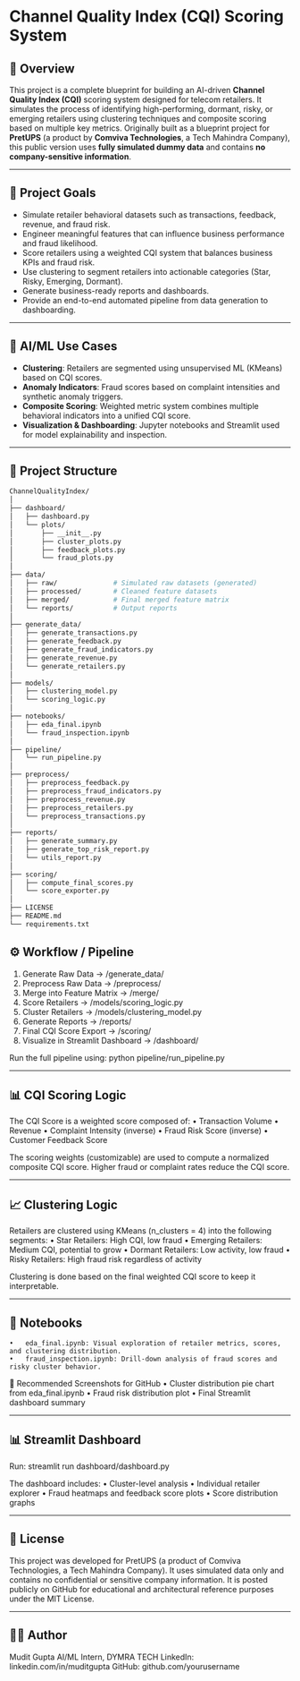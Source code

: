 # Channel Quality Index (CQI) Scoring System

## 📌 Overview

This project is a complete blueprint for building an AI-driven **Channel Quality Index (CQI)** scoring system designed for telecom retailers. It simulates the process of identifying high-performing, dormant, risky, or emerging retailers using clustering techniques and composite scoring based on multiple key metrics. Originally built as a blueprint project for **PretUPS** (a product by **Comviva Technologies**, a Tech Mahindra Company), this public version uses **fully simulated dummy data** and contains **no company-sensitive information**.

---

## 🎯 Project Goals

- Simulate retailer behavioral datasets such as transactions, feedback, revenue, and fraud risk.
- Engineer meaningful features that can influence business performance and fraud likelihood.
- Score retailers using a weighted CQI system that balances business KPIs and fraud risk.
- Use clustering to segment retailers into actionable categories (Star, Risky, Emerging, Dormant).
- Generate business-ready reports and dashboards.
- Provide an end-to-end automated pipeline from data generation to dashboarding.

---

## 🧠 AI/ML Use Cases

- **Clustering**: Retailers are segmented using unsupervised ML (KMeans) based on CQI scores.
- **Anomaly Indicators**: Fraud scores based on complaint intensities and synthetic anomaly triggers.
- **Composite Scoring**: Weighted metric system combines multiple behavioral indicators into a unified CQI score.
- **Visualization & Dashboarding**: Jupyter notebooks and Streamlit used for model explainability and inspection.

---

## 📂 Project Structure

```bash
ChannelQualityIndex/
│
├── dashboard/
│   ├── dashboard.py
│   └── plots/
│       ├── __init__.py
│       ├── cluster_plots.py
│       ├── feedback_plots.py
│       └── fraud_plots.py
│
├── data/
│   ├── raw/              # Simulated raw datasets (generated)
│   ├── processed/        # Cleaned feature datasets
│   ├── merged/           # Final merged feature matrix
│   └── reports/          # Output reports
│
├── generate_data/
│   ├── generate_transactions.py
│   ├── generate_feedback.py
│   ├── generate_fraud_indicators.py
│   ├── generate_revenue.py
│   └── generate_retailers.py
│
├── models/
│   ├── clustering_model.py
│   └── scoring_logic.py
│
├── notebooks/
│   ├── eda_final.ipynb
│   └── fraud_inspection.ipynb
│
├── pipeline/
│   └── run_pipeline.py
│
├── preprocess/
│   ├── preprocess_feedback.py
│   ├── preprocess_fraud_indicators.py
│   ├── preprocess_revenue.py
│   ├── preprocess_retailers.py
│   └── preprocess_transactions.py
│
├── reports/
│   ├── generate_summary.py
│   ├── generate_top_risk_report.py
│   └── utils_report.py
│
├── scoring/
│   ├── compute_final_scores.py
│   └── score_exporter.py
│
├── LICENSE
├── README.md
└── requirements.txt
```
## ⚙️ Workflow / Pipeline
1. Generate Raw Data → /generate_data/
2. Preprocess Raw Data → /preprocess/
3. Merge into Feature Matrix → /merge/
4. Score Retailers → /models/scoring_logic.py
5. Cluster Retailers → /models/clustering_model.py
6. Generate Reports → /reports/
7. Final CQI Score Export → /scoring/
8. Visualize in Streamlit Dashboard → /dashboard/

Run the full pipeline using:
python pipeline/run_pipeline.py

---

## 📊 CQI Scoring Logic

The CQI Score is a weighted score composed of:
	•	Transaction Volume
	•	Revenue
	•	Complaint Intensity (inverse)
	•	Fraud Risk Score (inverse)
	•	Customer Feedback Score

The scoring weights (customizable) are used to compute a normalized composite CQI score. Higher fraud or complaint rates reduce the CQI score.

---

## 📈 Clustering Logic

Retailers are clustered using KMeans (n_clusters = 4) into the following segments:
	•	Star Retailers: High CQI, low fraud
	•	Emerging Retailers: Medium CQI, potential to grow
	•	Dormant Retailers: Low activity, low fraud
	•	Risky Retailers: High fraud risk regardless of activity

Clustering is done based on the final weighted CQI score to keep it interpretable.

---

## 🧪 Notebooks
	•	eda_final.ipynb: Visual exploration of retailer metrics, scores, and clustering distribution.
	•	fraud_inspection.ipynb: Drill-down analysis of fraud scores and risky cluster behavior.

📸 Recommended Screenshots for GitHub
	•	Cluster distribution pie chart from eda_final.ipynb
	•	Fraud risk distribution plot
	•	Final Streamlit dashboard summary

 ---

 ## 📊 Streamlit Dashboard

 Run:
 streamlit run dashboard/dashboard.py

 The dashboard includes:
	•	Cluster-level analysis
	•	Individual retailer explorer
	•	Fraud heatmaps and feedback score plots
	•	Score distribution graphs

 ---

 ## 📝 License

This project was developed for PretUPS (a product of Comviva Technologies, a Tech Mahindra Company). It uses simulated data only and contains no confidential or sensitive company information. It is posted publicly on GitHub for educational and architectural reference purposes under the MIT License.

---

## 👨‍💻 Author

Mudit Gupta
AI/ML Intern, DYMRA TECH
LinkedIn: linkedin.com/in/muditgupta
GitHub: github.com/yourusername

